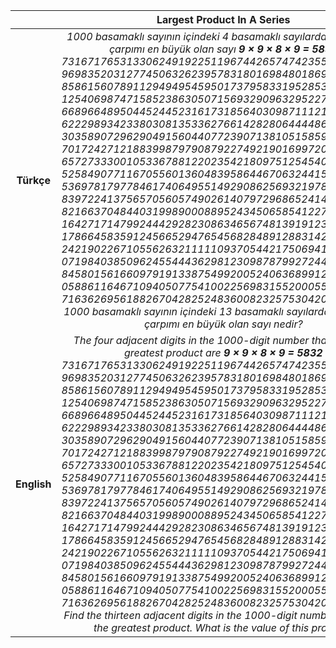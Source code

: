 ||Largest Product In A Series||
|:-:|:-:|:-:|
|**Türkçe**|*1000 basamaklı sayının içindeki 4 basamaklı sayılardan rakamları çarpımı en büyük olan sayı **9 × 9 × 8 × 9 = 5832**<br>73167176531330624919225119674426574742355349194934<br>96983520312774506326239578318016984801869478851843<br>85861560789112949495459501737958331952853208805511<br>12540698747158523863050715693290963295227443043557<br>66896648950445244523161731856403098711121722383113<br>62229893423380308135336276614282806444486645238749<br>30358907296290491560440772390713810515859307960866<br>70172427121883998797908792274921901699720888093776<br>65727333001053367881220235421809751254540594752243<br>52584907711670556013604839586446706324415722155397<br>53697817977846174064955149290862569321978468622482<br>83972241375657056057490261407972968652414535100474<br>82166370484403199890008895243450658541227588666881<br>16427171479924442928230863465674813919123162824586<br>17866458359124566529476545682848912883142607690042<br>24219022671055626321111109370544217506941658960408<br>07198403850962455444362981230987879927244284909188<br>84580156166097919133875499200524063689912560717606<br>05886116467109405077541002256983155200055935729725<br>71636269561882670428252483600823257530420752963450<br>1000 basamaklı sayının içindeki 13 basamaklı sayılardan rakamları çarpımı en büyük olan sayı nedir?*|[Çözüm](./8.Largest%20Product%20In%20A%20Series.cpp)&#x2615;|
|**English**|*The four adjacent digits in the 1000-digit number that have the greatest product are **9 × 9 × 8 × 9 = 5832**<br>73167176531330624919225119674426574742355349194934<br>96983520312774506326239578318016984801869478851843<br>85861560789112949495459501737958331952853208805511<br>12540698747158523863050715693290963295227443043557<br>66896648950445244523161731856403098711121722383113<br>62229893423380308135336276614282806444486645238749<br>30358907296290491560440772390713810515859307960866<br>70172427121883998797908792274921901699720888093776<br>65727333001053367881220235421809751254540594752243<br>52584907711670556013604839586446706324415722155397<br>53697817977846174064955149290862569321978468622482<br>83972241375657056057490261407972968652414535100474<br>82166370484403199890008895243450658541227588666881<br>16427171479924442928230863465674813919123162824586<br>17866458359124566529476545682848912883142607690042<br>24219022671055626321111109370544217506941658960408<br>07198403850962455444362981230987879927244284909188<br>84580156166097919133875499200524063689912560717606<br>05886116467109405077541002256983155200055935729725<br>71636269561882670428252483600823257530420752963450<br>Find the thirteen adjacent digits in the 1000-digit number that have the greatest product. What is the value of this product?*|[Solution](./8.Largest%20Product%20In%20A%20Series.cpp)&#x2615;|
